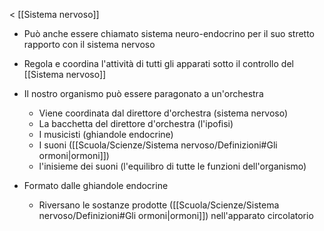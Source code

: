 < [[Sistema nervoso]]
* Può anche essere chiamato sistema neuro-endocrino per il suo stretto rapporto con il sistema nervoso
* Regola e coordina l'attività di tutti gli apparati sotto il controllo del [[Sistema nervoso]]
* Il nostro organismo può essere paragonato a un'orchestra
	* Viene coordinata dal direttore d'orchestra (sistema nervoso)
	* La bacchetta del direttore d'orchestra (l'ipofisi)
	* I musicisti (ghiandole endocrine)
	* I suoni ([[Scuola/Scienze/Sistema nervoso/Definizioni#Gli ormoni|ormoni]])
	* l'inisieme dei suoni (l'equilibro di tutte le funzioni dell'organismo)

* Formato dalle ghiandole endocrine
	* Riversano le sostanze prodotte ([[Scuola/Scienze/Sistema nervoso/Definizioni#Gli ormoni|ormoni]]) nell'apparato circolatorio